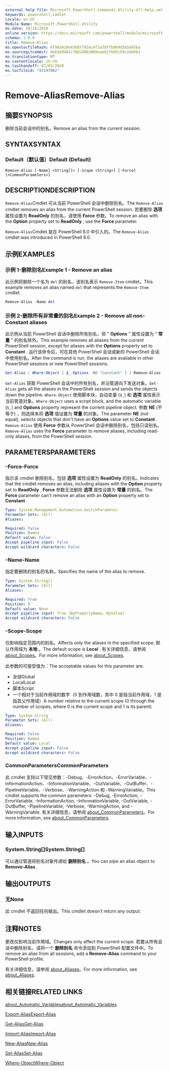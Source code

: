 ```yaml
---
external help file: Microsoft.PowerShell.Commands.Utility.dll-Help.xml
keywords: powershell,cmdlet
Locale: en-US
Module Name: Microsoft.PowerShell.Utility
ms.date: 10/24/2019
online version: https://docs.microsoft.com/powershell/module/microsoft.powershell.utility/remove-alias?view=powershell-7&WT.mc_id=ps-gethelp
schema: 2.0.0
title: Remove-Alias
ms.openlocfilehash: 6f98a910e43b87793ac4f2af8ffb069d3e5d47ba
ms.sourcegitcommit: de63e9481cf8024883060aae61fb02c59c2de662
ms.translationtype: MT
ms.contentlocale: zh-CN
ms.lasthandoff: 07/03/2020
ms.locfileid: "93197002"
---
```

# <span data-ttu-id="4549c-103">Remove-Alias</span><span class="sxs-lookup"><span data-stu-id="4549c-103">Remove-Alias</span></span>

## <span data-ttu-id="4549c-104">摘要</span><span class="sxs-lookup"><span data-stu-id="4549c-104">SYNOPSIS</span></span>
<span data-ttu-id="4549c-105">删除当前会话中的别名。</span><span class="sxs-lookup"><span data-stu-id="4549c-105">Remove an alias from the current session.</span></span>

## <span data-ttu-id="4549c-106">SYNTAX</span><span class="sxs-lookup"><span data-stu-id="4549c-106">SYNTAX</span></span>

### <span data-ttu-id="4549c-107">Default（默认值）</span><span class="sxs-lookup"><span data-stu-id="4549c-107">Default (Default)</span></span>

```
Remove-Alias [-Name] <String[]> [-Scope <String>] [-Force] [<CommonParameters>]
```

## <span data-ttu-id="4549c-108">DESCRIPTION</span><span class="sxs-lookup"><span data-stu-id="4549c-108">DESCRIPTION</span></span>

<span data-ttu-id="4549c-109">`Remove-Alias`Cmdlet 可从当前 PowerShell 会话中删除别名。</span><span class="sxs-lookup"><span data-stu-id="4549c-109">The `Remove-Alias` cmdlet removes an alias from the current PowerShell session.</span></span> <span data-ttu-id="4549c-110">若要删除 **选项** 属性设置为 **ReadOnly** 的别名，请使用 **Force** 参数。</span><span class="sxs-lookup"><span data-stu-id="4549c-110">To remove an alias with the **Option** property set to **ReadOnly** , use the **Force** parameter.</span></span>

<span data-ttu-id="4549c-111">`Remove-Alias`Cmdlet 是在 PowerShell 6.0 中引入的。</span><span class="sxs-lookup"><span data-stu-id="4549c-111">The `Remove-Alias` cmdlet was introduced in PowerShell 6.0.</span></span>

## <span data-ttu-id="4549c-112">示例</span><span class="sxs-lookup"><span data-stu-id="4549c-112">EXAMPLES</span></span>

### <span data-ttu-id="4549c-113">示例 1-删除别名</span><span class="sxs-lookup"><span data-stu-id="4549c-113">Example 1 - Remove an alias</span></span>

<span data-ttu-id="4549c-114">此示例将删除一个名为 `del` 的别名，该别名表示 `Remove-Item` cmdlet。</span><span class="sxs-lookup"><span data-stu-id="4549c-114">This example removes an alias named `del` that represents the `Remove-Item` cmdlet.</span></span>

```powershell
Remove-Alias -Name del
```

### <span data-ttu-id="4549c-115">示例 2-删除所有非常量的别名</span><span class="sxs-lookup"><span data-stu-id="4549c-115">Example 2 - Remove all non-Constant aliases</span></span>

<span data-ttu-id="4549c-116">此示例从当前 PowerShell 会话中删除所有别名，但 " **Options** " 属性设置为 " **常量** " 的别名除外。</span><span class="sxs-lookup"><span data-stu-id="4549c-116">This example removes all aliases from the current PowerShell session, except for aliases with the **Options** property set to **Constant** .</span></span> <span data-ttu-id="4549c-117">运行该命令后，可在其他 PowerShell 会话或新的 PowerShell 会话中使用别名。</span><span class="sxs-lookup"><span data-stu-id="4549c-117">After the command is run, the aliases are available in other PowerShell sessions or new PowerShell sessions.</span></span>

```powershell
Get-Alias | Where-Object { $_.Options -NE "Constant" } | Remove-Alias -Force
```

<span data-ttu-id="4549c-118">`Get-Alias` 获取 PowerShell 会话中的所有别名，并沿管道向下发送对象。</span><span class="sxs-lookup"><span data-stu-id="4549c-118">`Get-Alias` gets all the aliases in the PowerShell session and sends the objects down the pipeline.</span></span>
<span data-ttu-id="4549c-119">`Where-Object` 使用脚本块，自动变量 (`$_`) 和 **选项** 属性表示当前管道对象。</span><span class="sxs-lookup"><span data-stu-id="4549c-119">`Where-Object` uses a script block, and the automatic variable (`$_`) and **Options** property represent the current pipeline object.</span></span> <span data-ttu-id="4549c-120">参数 **NE** (不等于) ，则选择未将 **选项** 值设置为 **常量** 的对象。</span><span class="sxs-lookup"><span data-stu-id="4549c-120">The parameter **NE** (not equal), selects objects that don't have an **Options** value set to **Constant** .</span></span> <span data-ttu-id="4549c-121">`Remove-Alias` 使用 **Force** 参数从 PowerShell 会话中删除别名，包括只读别名。</span><span class="sxs-lookup"><span data-stu-id="4549c-121">`Remove-Alias` uses the **Force** parameter to remove aliases, including read-only aliases, from the PowerShell session.</span></span>

## <span data-ttu-id="4549c-122">PARAMETERS</span><span class="sxs-lookup"><span data-stu-id="4549c-122">PARAMETERS</span></span>

### <span data-ttu-id="4549c-123">-Force</span><span class="sxs-lookup"><span data-stu-id="4549c-123">-Force</span></span>

<span data-ttu-id="4549c-124">指示该 cmdlet 删除别名，包括 **选项** 属性设置为 **ReadOnly** 的别名。</span><span class="sxs-lookup"><span data-stu-id="4549c-124">Indicates that the cmdlet removes an alias, including aliases with the **Option** property set to **ReadOnly** .</span></span> <span data-ttu-id="4549c-125">**Force** 参数无法删除 **选项** 属性设置为 **常量** 的别名。</span><span class="sxs-lookup"><span data-stu-id="4549c-125">The **Force** parameter can't remove an alias with an **Option** property set to **Constant** .</span></span>

```yaml
Type: System.Management.Automation.SwitchParameter
Parameter Sets: (All)
Aliases:

Required: False
Position: Named
Default value: False
Accept pipeline input: False
Accept wildcard characters: False
```

### <span data-ttu-id="4549c-126">-Name</span><span class="sxs-lookup"><span data-stu-id="4549c-126">-Name</span></span>

<span data-ttu-id="4549c-127">指定要删除的别名的名称。</span><span class="sxs-lookup"><span data-stu-id="4549c-127">Specifies the name of the alias to remove.</span></span>

```yaml
Type: System.String[]
Parameter Sets: (All)
Aliases:

Required: True
Position: 0
Default value: None
Accept pipeline input: True (ByPropertyName, ByValue)
Accept wildcard characters: False
```

### <span data-ttu-id="4549c-128">-Scope</span><span class="sxs-lookup"><span data-stu-id="4549c-128">-Scope</span></span>

<span data-ttu-id="4549c-129">仅影响指定范围内的别名。</span><span class="sxs-lookup"><span data-stu-id="4549c-129">Affects only the aliases in the specified scope.</span></span> <span data-ttu-id="4549c-130">默认作用域为 **本地** 。</span><span class="sxs-lookup"><span data-stu-id="4549c-130">The default scope is **Local** .</span></span> <span data-ttu-id="4549c-131">有关详细信息，请参阅 [about_Scopes](../microsoft.powershell.core/about/about_scopes.md)。</span><span class="sxs-lookup"><span data-stu-id="4549c-131">For more information, see [about_Scopes](../microsoft.powershell.core/about/about_scopes.md).</span></span>

<span data-ttu-id="4549c-132">此参数的可接受值为：</span><span class="sxs-lookup"><span data-stu-id="4549c-132">The acceptable values for this parameter are:</span></span>

- <span data-ttu-id="4549c-133">全球</span><span class="sxs-lookup"><span data-stu-id="4549c-133">Global</span></span>
- <span data-ttu-id="4549c-134">Local</span><span class="sxs-lookup"><span data-stu-id="4549c-134">Local</span></span>
- <span data-ttu-id="4549c-135">脚本</span><span class="sxs-lookup"><span data-stu-id="4549c-135">Script</span></span>
- <span data-ttu-id="4549c-136">一个相对于当前作用域的数字（0 到作用域数，其中 0 是指当前作用域，1 是指其父作用域）</span><span class="sxs-lookup"><span data-stu-id="4549c-136">A number relative to the current scope (0 through the number of scopes, where 0 is the current scope and 1 is its parent)</span></span>

```yaml
Type: System.String
Parameter Sets: (All)
Aliases:

Required: False
Position: Named
Default value: Local
Accept pipeline input: False
Accept wildcard characters: False
```

### <span data-ttu-id="4549c-137">CommonParameters</span><span class="sxs-lookup"><span data-stu-id="4549c-137">CommonParameters</span></span>

<span data-ttu-id="4549c-138">此 cmdlet 支持以下常见参数：-Debug、-ErrorAction、-ErrorVariable、-InformationAction、-InformationVariable、-OutVariable、-OutBuffer、-PipelineVariable、-Verbose、-WarningAction 和 -WarningVariable。</span><span class="sxs-lookup"><span data-stu-id="4549c-138">This cmdlet supports the common parameters: -Debug, -ErrorAction, -ErrorVariable, -InformationAction, -InformationVariable, -OutVariable, -OutBuffer, -PipelineVariable, -Verbose, -WarningAction, and -WarningVariable.</span></span> <span data-ttu-id="4549c-139">有关详细信息，请参阅 [about_CommonParameters](https://go.microsoft.com/fwlink/?LinkID=113216)。</span><span class="sxs-lookup"><span data-stu-id="4549c-139">For more information, see [about_CommonParameters](https://go.microsoft.com/fwlink/?LinkID=113216).</span></span>

## <span data-ttu-id="4549c-140">输入</span><span class="sxs-lookup"><span data-stu-id="4549c-140">INPUTS</span></span>

### <span data-ttu-id="4549c-141">System.String[]</span><span class="sxs-lookup"><span data-stu-id="4549c-141">System.String[]</span></span>

<span data-ttu-id="4549c-142">可以通过管道将别名对象传递给 **删除别名** 。</span><span class="sxs-lookup"><span data-stu-id="4549c-142">You can pipe an alias object to **Remove-Alias** .</span></span>

## <span data-ttu-id="4549c-143">输出</span><span class="sxs-lookup"><span data-stu-id="4549c-143">OUTPUTS</span></span>

### <span data-ttu-id="4549c-144">无</span><span class="sxs-lookup"><span data-stu-id="4549c-144">None</span></span>

<span data-ttu-id="4549c-145">此 cmdlet 不返回任何输出。</span><span class="sxs-lookup"><span data-stu-id="4549c-145">This cmdlet doesn't return any output.</span></span>

## <span data-ttu-id="4549c-146">注释</span><span class="sxs-lookup"><span data-stu-id="4549c-146">NOTES</span></span>

<span data-ttu-id="4549c-147">更改仅影响当前作用域。</span><span class="sxs-lookup"><span data-stu-id="4549c-147">Changes only affect the current scope.</span></span> <span data-ttu-id="4549c-148">若要从所有会话中删除别名，请将一个 **删除别名** 命令添加到 PowerShell 配置文件中。</span><span class="sxs-lookup"><span data-stu-id="4549c-148">To remove an alias from all sessions, add a **Remove-Alias** command to your PowerShell profile.</span></span>

<span data-ttu-id="4549c-149">有关详细信息，请参阅 [about_Aliases](../microsoft.powershell.core/about/about_aliases.md)。</span><span class="sxs-lookup"><span data-stu-id="4549c-149">For more information, see [about_Aliases](../microsoft.powershell.core/about/about_aliases.md).</span></span>

## <span data-ttu-id="4549c-150">相关链接</span><span class="sxs-lookup"><span data-stu-id="4549c-150">RELATED LINKS</span></span>

[<span data-ttu-id="4549c-151">about_Automatic_Variables</span><span class="sxs-lookup"><span data-stu-id="4549c-151">about_Automatic_Variables</span></span>](../Microsoft.PowerShell.Core/About/about_Automatic_Variables.md)

[<span data-ttu-id="4549c-152">Export-Alias</span><span class="sxs-lookup"><span data-stu-id="4549c-152">Export-Alias</span></span>](Export-Alias.md)

[<span data-ttu-id="4549c-153">Get-Alias</span><span class="sxs-lookup"><span data-stu-id="4549c-153">Get-Alias</span></span>](Get-Alias.md)

[<span data-ttu-id="4549c-154">Import-Alias</span><span class="sxs-lookup"><span data-stu-id="4549c-154">Import-Alias</span></span>](Import-Alias.md)

[<span data-ttu-id="4549c-155">New-Alias</span><span class="sxs-lookup"><span data-stu-id="4549c-155">New-Alias</span></span>](New-Alias.md)

[<span data-ttu-id="4549c-156">Set-Alias</span><span class="sxs-lookup"><span data-stu-id="4549c-156">Set-Alias</span></span>](Set-Alias.md)

[<span data-ttu-id="4549c-157">Where-Object</span><span class="sxs-lookup"><span data-stu-id="4549c-157">Where-Object</span></span>](../Microsoft.PowerShell.Core/Where-Object.md)
